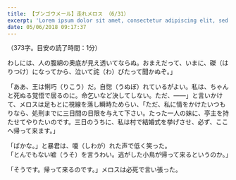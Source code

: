 ```yaml
---
title: 【ブンゴウメール】走れメロス （6/31）
excerpt: 'Lorem ipsum dolor sit amet, consectetur adipiscing elit, sed do eiusmod tempor incididunt ut labore et dolore magna aliqua. Praesent elementum facilisis leo vel fringilla est ullamcorper eget. At imperdiet dui accumsan sit amet nulla facilisi morbi tempus.'
date: 05/06/2018 09:17:37
---
```


（373字。目安の読了時間：1分）  
  
わしには、人の腹綿の奥底が見え透いてならぬ。おまえだって、いまに、磔（はりつけ）になってから、泣いて詫（わ）びたって聞かぬぞ。」  
  
「ああ、王は悧巧（りこう）だ。自惚（うぬぼ）れているがよい。私は、ちゃんと死ぬる覚悟で居るのに。命乞いなど決してしない。ただ、――」と言いかけて、メロスは足もとに視線を落し瞬時ためらい、「ただ、私に情をかけたいつもりなら、処刑までに三日間の日限を与えて下さい。たった一人の妹に、亭主を持たせてやりたいのです。三日のうちに、私は村で結婚式を挙げさせ、必ず、ここへ帰って来ます。」  
  
「ばかな。」と暴君は、嗄（しわが）れた声で低く笑った。  
「とんでもない嘘（うそ）を言うわい。逃がした小鳥が帰って来るというのか。」  
  
「そうです。帰って来るのです。」メロスは必死で言い張った。